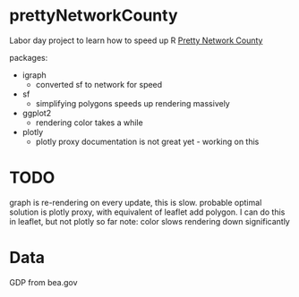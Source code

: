 # prettyNetworkCounty

Labor day project to learn how to speed up R [Pretty Network County](https://john-friedman.shinyapps.io/prettyNetworkCounty/)

packages:
* igraph
    * converted sf to network for speed
* sf
    * simplifying polygons speeds up rendering massively
* ggplot2
    * rendering color takes a while
* plotly
    * plotly proxy documentation is not great yet - working on this


# TODO
graph is re-rendering on every update, this is slow.
probable optimal solution is plotly proxy, with equivalent of leaflet add polygon. I can do this in leaflet, but not plotly so far
note: color slows rendering down significantly

# Data
GDP from bea.gov